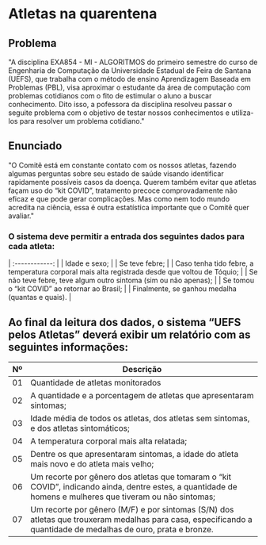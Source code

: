 # Atletas na quarentena

## Problema

"A disciplina EXA854 - MI - ALGORITMOS do primeiro semestre do curso de Engenharia de Computação da Universidade Estadual de Feira de Santana (UEFS), que trabalha com o método de ensino Aprendizagem Baseada em Problemas (PBL), visa aproximar o estudante da área  de computação com problemas cotidianos com o fito de estimular o aluno a buscar conhecimento. Dito isso, a pofessora da disciplina resolveu passar o seguite problema com o objetivo de testar nossos conhecimentos e utiliza-los para resolver um problema cotidiano."

## Enunciado

"O Comitê está em constante contato com os nossos atletas, fazendo algumas perguntas sobre seu estado de saúde visando identificar rapidamente possíveis casos da doença. Querem também evitar que atletas façam uso do “kit COVID”, tratamento precoce comprovadamente não eficaz e que pode gerar complicações. Mas como nem todo mundo acredita na ciência, essa é outra estatística importante que o Comitê quer avaliar."

### O sistema deve permitir a entrada dos seguintes dados para cada atleta:
| :------------: |
| Idade e sexo; |
| Se teve febre; |
| Caso tenha tido febre, a temperatura corporal mais alta registrada desde que voltou de Tóquio; |
| Se não teve febre, teve algum outro sintoma (sim ou não apenas); |
| Se tomou o “kit COVID” ao retornar ao Brasil; |
| Finalmente, se ganhou medalha (quantas e quais). |

## Ao final da leitura dos dados, o sistema “UEFS pelos Atletas” deverá exibir um relatório com as seguintes informações:

| Nº | Descrição | 
| :----------: | --------- | 
| 01 | Quantidade de atletas monitorados | 
| 02 | A quantidade e a porcentagem de atletas que apresentaram sintomas; |
| 03 | Idade média de todos os atletas, dos atletas sem sintomas, e dos atletas sintomáticos; |
| 04 | A temperatura corporal mais alta relatada; |
| 05 | Dentre os que apresentaram sintomas, a idade do atleta mais novo e do atleta mais velho;|
| 06 | Um recorte por gênero dos atletas que tomaram o “kit COVID”, indicando ainda, dentre estes, a quantidade de homens e mulheres que tiveram ou não sintomas;|
| 07 | Um recorte por gênero (M/F) e por sintomas (S/N) dos atletas que trouxeram medalhas para casa, especificando a quantidade de medalhas de ouro, prata e bronze. |
